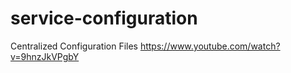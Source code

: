 # service-configuration
Centralized Configuration Files
https://www.youtube.com/watch?v=9hnzJkVPgbY
